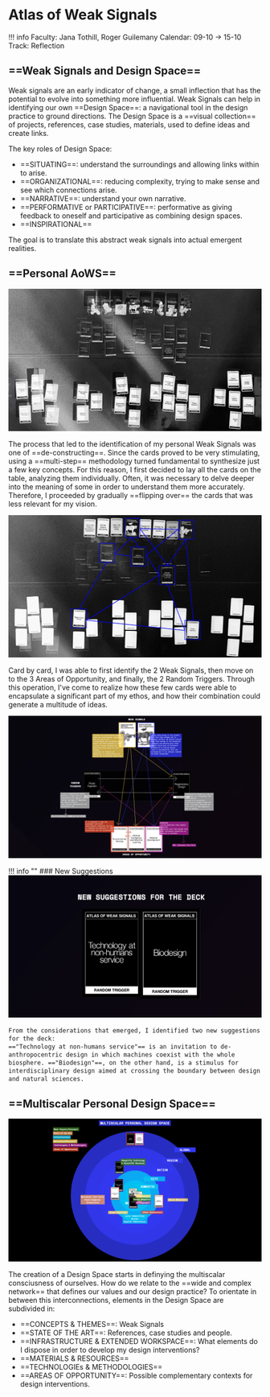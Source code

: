 # Atlas of Weak Signals

!!! info 
    Faculty: Jana Tothill, Roger Guilemany 
    Calendar: 09-10 → 15-10
    Track: Reflection


## ==Weak Signals and Design Space==

Weak signals are an early indicator of change, a small inflection that has the potential to evolve into something more influential.
Weak Signals can help in identifying our own ==Design Space==: a navigational tool in the design practice to ground directions.
The Design Space is a ==visual collection== of projects, references, case studies, materials, used to define ideas and create links.

The key roles of Design Space:

- ==SITUATING==: understand the surroundings and allowing links within to arise.
- ==ORGANIZATIONAL==: reducing complexity, trying to make sense and see which connections arise.
- ==NARRATIVE==: understand your own narrative.
- ==PERFORMATIVE or PARTICIPATIVE==: performative as giving feedback to oneself and participative as combining design spaces.
- ==INSPIRATIONAL==

The goal is to translate this abstract weak signals into actual emergent realities.

## ==Personal AoWS==

![Identifying my Personal AoWs Part 1](../images/AOWS_01.jpg)


The process that led to the identification of my personal Weak Signals was one of ==de-constructing==. 
Since the cards proved to be very stimulating, using a ==multi-step== methodology turned fundamental to synthesize just a few key concepts. 
For this reason, I first decided to lay all the cards on the table, analyzing them individually. Often, it was necessary to delve deeper into the meaning of some in order to understand them more accurately. Therefore, I proceeded by gradually ==flipping over== the cards that was less relevant for my vision.


![Identifying my Personal AoWs Part 2](../images/AOWS_02.jpg)


Card by card, I was able to first identify the 2 Weak Signals, then move on to the 3 Areas of Opportunity, and finally, the 2 Random Triggers. 
Through this operation, I've come to realize how these few cards were able to encapsulate a significant part of my ethos, and how their combination could generate a multitude of ideas.


![Personal AoWs](../images/PAOWS.jpg)


!!! info ""
    ### New Suggestions
    ![Suggestions for the Deck](../images/AOWS_03.jpg)

    From the considerations that emerged, I identified two new suggestions for the deck:
    =="Technology at non-humans service"== is an invitation to de-anthropocentric design in which machines coexist with the whole biosphere. =="Biodesign"==, on the other hand, is a stimulus for interdisciplinary design aimed at crossing the boundary between design and natural sciences.


## ==Multiscalar Personal Design Space==

![Multiscalar Personal Design Space](../images/MSPDS.jpg)

The creation of a Design Space starts in definying the multiscalar consciusness of ourselves.
How do we relate to the ==wide and complex network== that defines our values and our design practice? 
To orientate in between this interconnections, elements in the Design Space are subdivided in:

- ==CONCEPTS & THEMES==: Weak Signals
- ==STATE OF THE ART==: References, case studies and people.
- ==INFRASTRUCTURE & EXTENDED WORKSPACE==: What elements do I dispose in order to develop my design interventions? 
- ==MATERIALS & RESOURCES==
- ==TECHNOLOGIEs & METHODOLOGIES==
- ==AREAS OF OPPORTUNITY==: Possible complementary contexts for design interventions.
